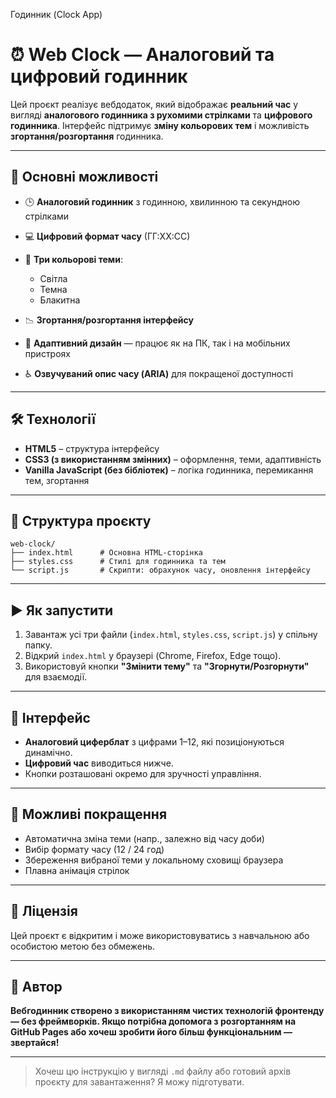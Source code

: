  Годинник (Clock App)
# ⏰ Web Clock — Аналоговий та цифровий годинник

Цей проєкт реалізує вебдодаток, який відображає **реальний час** у вигляді **аналогового годинника з рухомими стрілками** та **цифрового годинника**. Інтерфейс підтримує **зміну кольорових тем** і можливість **згортання/розгортання** годинника.

---

## 📌 Основні можливості

* 🕒 **Аналоговий годинник** з годинною, хвилинною та секундною стрілками
* 💻 **Цифровий формат часу** (ГГ:ХХ:СС)
* 🎨 **Три кольорові теми**:

  * Світла
  * Темна
  * Блакитна
* 📉 **Згортання/розгортання інтерфейсу**
* 📱 **Адаптивний дизайн** — працює як на ПК, так і на мобільних пристроях
* ♿ **Озвучуваний опис часу (ARIA)** для покращеної доступності

---

## 🛠 Технології

* **HTML5** – структура інтерфейсу
* **CSS3 (з використанням змінних)** – оформлення, теми, адаптивність
* **Vanilla JavaScript (без бібліотек)** – логіка годинника, перемикання тем, згортання

---

## 📂 Структура проєкту

```
web-clock/
├── index.html      # Основна HTML-сторінка
├── styles.css      # Стилі для годинника та тем
└── script.js       # Скрипти: обрахунок часу, оновлення інтерфейсу
```

---

## ▶️ Як запустити

1. Завантаж усі три файли (`index.html`, `styles.css`, `script.js`) у спільну папку.
2. Відкрий `index.html` у браузері (Chrome, Firefox, Edge тощо).
3. Використовуй кнопки **"Змінити тему"** та **"Згорнути/Розгорнути"** для взаємодії.

---

## 📸 Інтерфейс

* **Аналоговий циферблат** з цифрами 1–12, які позиціонуються динамічно.
* **Цифровий час** виводиться нижче.
* Кнопки розташовані окремо для зручності управління.

---

## 🚀 Можливі покращення

* Автоматична зміна теми (напр., залежно від часу доби)
* Вибір формату часу (12 / 24 год)
* Збереження вибраної теми у локальному сховищі браузера
* Плавна анімація стрілок

---

## 📄 Ліцензія

Цей проєкт є відкритим і може використовуватись з навчальною або особистою метою без обмежень.

---

## 🙌 Автор

**Вебгодинник створено з використанням чистих технологій фронтенду — без фреймворків. Якщо потрібна допомога з розгортанням на GitHub Pages або хочеш зробити його більш функціональним — звертайся!**

---

> Хочеш цю інструкцію у вигляді `.md` файлу або готовий архів проєкту для завантаження? Я можу підготувати.


